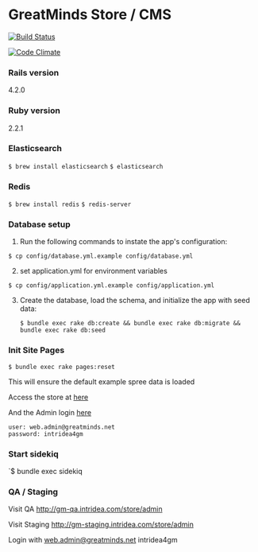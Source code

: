 # GreatMinds Store / CMS

[![Build Status](https://semaphoreci.com/api/v1/projects/204c885f-d98b-4320-8927-ee89532094ba/402649/badge.svg)](https://semaphoreci.com/int/greatminds)

[![Code Climate](https://codeclimate.com/repos/5537ca5be30ba00665000ce2/badges/07406c2e96832b7012b3/gpa.svg)](https://codeclimate.com/repos/5537ca5be30ba00665000ce2/feed)

### Rails version

4.2.0

### Ruby version

2.2.1

### Elasticsearch

  `$ brew install elasticsearch`
  `$ elasticsearch`

### Redis

  `$ brew install redis`
  `$ redis-server`

### Database setup

1. Run the following commands to instate the app's configuration:

  `$ cp config/database.yml.example config/database.yml`

2. set application.yml for environment variables

  `$ cp config/application.yml.example config/application.yml`

3. Create the database, load the schema, and initialize the app with
   seed data:

    `$ bundle exec rake db:create && bundle exec rake db:migrate && bundle exec rake db:seed`

### Init Site Pages

`$ bundle exec rake pages:reset`

This will ensure the default example spree data is loaded

Access the store at [here](http://localhost:3000/store)

And the Admin login [here](http://localhost:3000/store/admin)

    user: web.admin@greatminds.net
    password: intridea4gm

### Start sidekiq

`$ bundle exec sidekiq

### QA / Staging

Visit QA http://gm-qa.intridea.com/store/admin

Visit Staging http://gm-staging.intridea.com/store/admin

Login with
    web.admin@greatminds.net
    intridea4gm
